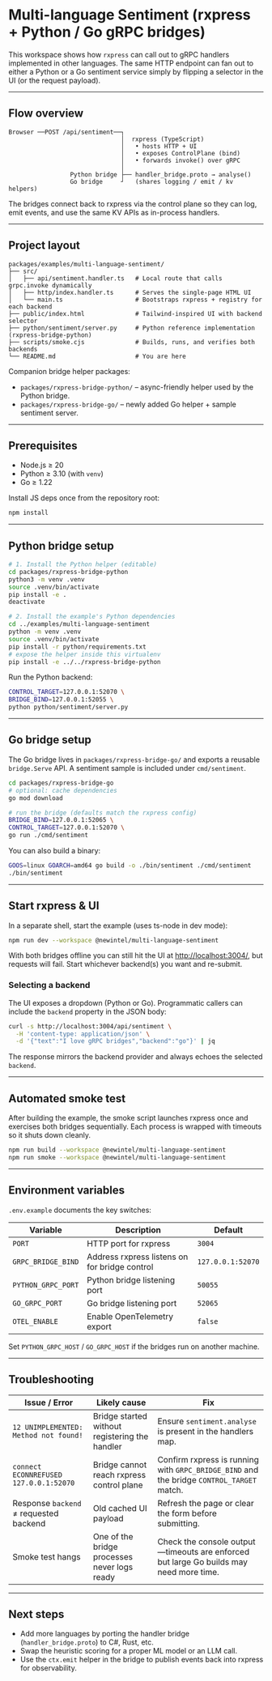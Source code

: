 # Multi-language Sentiment (rxpress + Python / Go gRPC bridges)

This workspace shows how `rxpress` can call out to gRPC handlers implemented in other
languages. The same HTTP endpoint can fan out to either a Python or a Go sentiment
service simply by flipping a selector in the UI (or the request payload).

---

## Flow overview

```
Browser ──POST /api/sentiment──┐
                               │  rxpress (TypeScript)
                               │   • hosts HTTP + UI
                               │   • exposes ControlPlane (bind)
                               │   • forwards invoke() over gRPC
                               │
                 Python bridge ├── handler_bridge.proto → analyse()
                 Go bridge     ┘   (shares logging / emit / kv helpers)
```

The bridges connect back to rxpress via the control plane so they can log, emit
events, and use the same KV APIs as in-process handlers.

---

## Project layout

```
packages/examples/multi-language-sentiment/
├── src/
│   ├── api/sentiment.handler.ts   # Local route that calls grpc.invoke dynamically
│   ├── http/index.handler.ts      # Serves the single-page HTML UI
│   └── main.ts                    # Bootstraps rxpress + registry for each backend
├── public/index.html              # Tailwind-inspired UI with backend selector
├── python/sentiment/server.py     # Python reference implementation (rxpress-bridge-python)
├── scripts/smoke.cjs              # Builds, runs, and verifies both backends
└── README.md                      # You are here
```

Companion bridge helper packages:

- `packages/rxpress-bridge-python/` – async-friendly helper used by the Python bridge.
- `packages/rxpress-bridge-go/` – newly added Go helper + sample sentiment server.

---

## Prerequisites

- Node.js ≥ 20
- Python ≥ 3.10 (with `venv`)
- Go ≥ 1.22

Install JS deps once from the repository root:

```bash
npm install
```

---

## Python bridge setup

```bash
# 1. Install the Python helper (editable)
cd packages/rxpress-bridge-python
python3 -m venv .venv
source .venv/bin/activate
pip install -e .
deactivate

# 2. Install the example's Python dependencies
cd ../examples/multi-language-sentiment
python -m venv .venv
source .venv/bin/activate
pip install -r python/requirements.txt
# expose the helper inside this virtualenv
pip install -e ../../rxpress-bridge-python
```

Run the Python backend:

```bash
CONTROL_TARGET=127.0.0.1:52070 \
BRIDGE_BIND=127.0.0.1:52055 \
python python/sentiment/server.py
```

---

## Go bridge setup

The Go bridge lives in `packages/rxpress-bridge-go/` and exports a reusable `bridge.Serve`
API. A sentiment sample is included under `cmd/sentiment`.

```bash
cd packages/rxpress-bridge-go
# optional: cache dependencies
go mod download

# run the bridge (defaults match the rxpress config)
BRIDGE_BIND=127.0.0.1:52065 \
CONTROL_TARGET=127.0.0.1:52070 \
go run ./cmd/sentiment
```

You can also build a binary:

```bash
GOOS=linux GOARCH=amd64 go build -o ./bin/sentiment ./cmd/sentiment
./bin/sentiment
```

---

## Start rxpress & UI

In a separate shell, start the example (uses ts-node in dev mode):

```bash
npm run dev --workspace @newintel/multi-language-sentiment
```

With both bridges offline you can still hit the UI at <http://localhost:3004/>, but
requests will fail. Start whichever backend(s) you want and re-submit.

### Selecting a backend

The UI exposes a dropdown (Python or Go). Programmatic callers can include the
`backend` property in the JSON body:

```bash
curl -s http://localhost:3004/api/sentiment \
  -H 'content-type: application/json' \
  -d '{"text":"I love gRPC bridges","backend":"go"}' | jq
```

The response mirrors the backend provider and always echoes the selected `backend`.

---

## Automated smoke test

After building the example, the smoke script launches rxpress once and exercises both
bridges sequentially. Each process is wrapped with timeouts so it shuts down cleanly.

```bash
npm run build --workspace @newintel/multi-language-sentiment
npm run smoke --workspace @newintel/multi-language-sentiment
```

---

## Environment variables

`.env.example` documents the key switches:

| Variable           | Description                                   | Default           |
| ------------------ | --------------------------------------------- | ----------------- |
| `PORT`             | HTTP port for rxpress                         | `3004`            |
| `GRPC_BRIDGE_BIND` | Address rxpress listens on for bridge control | `127.0.0.1:52070` |
| `PYTHON_GRPC_PORT` | Python bridge listening port                  | `50055`           |
| `GO_GRPC_PORT`     | Go bridge listening port                      | `52065`           |
| `OTEL_ENABLE`      | Enable OpenTelemetry export                   | `false`           |

Set `PYTHON_GRPC_HOST` / `GO_GRPC_HOST` if the bridges run on another machine.

---

## Troubleshooting

| Issue / Error                          | Likely cause                                   | Fix                                                                                       |
| -------------------------------------- | ---------------------------------------------- | ----------------------------------------------------------------------------------------- |
| `12 UNIMPLEMENTED: Method not found!`  | Bridge started without registering the handler | Ensure `sentiment.analyse` is present in the handlers map.                                |
| `connect ECONNREFUSED 127.0.0.1:52070` | Bridge cannot reach rxpress control plane      | Confirm rxpress is running with `GRPC_BRIDGE_BIND` and the bridge `CONTROL_TARGET` match. |
| Response `backend` ≠ requested backend | Old cached UI payload                          | Refresh the page or clear the form before submitting.                                     |
| Smoke test hangs                       | One of the bridge processes never logs ready   | Check the console output—timeouts are enforced but large Go builds may need more time.    |

---

## Next steps

- Add more languages by porting the handler bridge (`handler_bridge.proto`) to C#, Rust, etc.
- Swap the heuristic scoring for a proper ML model or an LLM call.
- Use the `ctx.emit` helper in the bridge to publish events back into rxpress for observability.
